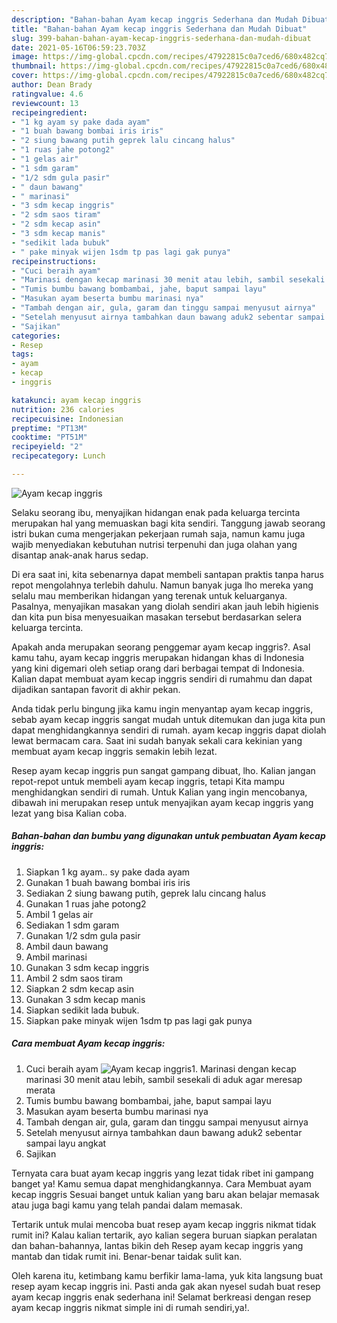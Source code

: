 ```yaml
---
description: "Bahan-bahan Ayam kecap inggris Sederhana dan Mudah Dibuat"
title: "Bahan-bahan Ayam kecap inggris Sederhana dan Mudah Dibuat"
slug: 399-bahan-bahan-ayam-kecap-inggris-sederhana-dan-mudah-dibuat
date: 2021-05-16T06:59:23.703Z
image: https://img-global.cpcdn.com/recipes/47922815c0a7ced6/680x482cq70/ayam-kecap-inggris-foto-resep-utama.jpg
thumbnail: https://img-global.cpcdn.com/recipes/47922815c0a7ced6/680x482cq70/ayam-kecap-inggris-foto-resep-utama.jpg
cover: https://img-global.cpcdn.com/recipes/47922815c0a7ced6/680x482cq70/ayam-kecap-inggris-foto-resep-utama.jpg
author: Dean Brady
ratingvalue: 4.6
reviewcount: 13
recipeingredient:
- "1 kg ayam sy pake dada ayam"
- "1 buah bawang bombai iris iris"
- "2 siung bawang putih geprek lalu cincang halus"
- "1 ruas jahe potong2"
- "1 gelas air"
- "1 sdm garam"
- "1/2 sdm gula pasir"
- " daun bawang"
- " marinasi"
- "3 sdm kecap inggris"
- "2 sdm saos tiram"
- "2 sdm kecap asin"
- "3 sdm kecap manis"
- "sedikit lada bubuk"
- " pake minyak wijen 1sdm tp pas lagi gak punya"
recipeinstructions:
- "Cuci beraih ayam"
- "Marinasi dengan kecap marinasi 30 menit atau lebih, sambil sesekali di aduk agar meresap merata"
- "Tumis bumbu bawang bombambai, jahe, baput sampai layu"
- "Masukan ayam beserta bumbu marinasi nya"
- "Tambah dengan air, gula, garam dan tinggu sampai menyusut airnya"
- "Setelah menyusut airnya tambahkan daun bawang aduk2 sebentar sampai layu angkat"
- "Sajikan"
categories:
- Resep
tags:
- ayam
- kecap
- inggris

katakunci: ayam kecap inggris 
nutrition: 236 calories
recipecuisine: Indonesian
preptime: "PT13M"
cooktime: "PT51M"
recipeyield: "2"
recipecategory: Lunch

---
```



![Ayam kecap inggris](https://img-global.cpcdn.com/recipes/47922815c0a7ced6/680x482cq70/ayam-kecap-inggris-foto-resep-utama.jpg)

Selaku seorang ibu, menyajikan hidangan enak pada keluarga tercinta merupakan hal yang memuaskan bagi kita sendiri. Tanggung jawab seorang istri bukan cuma mengerjakan pekerjaan rumah saja, namun kamu juga wajib menyediakan kebutuhan nutrisi terpenuhi dan juga olahan yang disantap anak-anak harus sedap.

Di era  saat ini, kita sebenarnya dapat membeli santapan praktis tanpa harus repot mengolahnya terlebih dahulu. Namun banyak juga lho mereka yang selalu mau memberikan hidangan yang terenak untuk keluarganya. Pasalnya, menyajikan masakan yang diolah sendiri akan jauh lebih higienis dan kita pun bisa menyesuaikan masakan tersebut berdasarkan selera keluarga tercinta. 



Apakah anda merupakan seorang penggemar ayam kecap inggris?. Asal kamu tahu, ayam kecap inggris merupakan hidangan khas di Indonesia yang kini digemari oleh setiap orang dari berbagai tempat di Indonesia. Kalian dapat membuat ayam kecap inggris sendiri di rumahmu dan dapat dijadikan santapan favorit di akhir pekan.

Anda tidak perlu bingung jika kamu ingin menyantap ayam kecap inggris, sebab ayam kecap inggris sangat mudah untuk ditemukan dan juga kita pun dapat menghidangkannya sendiri di rumah. ayam kecap inggris dapat diolah lewat bermacam cara. Saat ini sudah banyak sekali cara kekinian yang membuat ayam kecap inggris semakin lebih lezat.

Resep ayam kecap inggris pun sangat gampang dibuat, lho. Kalian jangan repot-repot untuk membeli ayam kecap inggris, tetapi Kita mampu menghidangkan sendiri di rumah. Untuk Kalian yang ingin mencobanya, dibawah ini merupakan resep untuk menyajikan ayam kecap inggris yang lezat yang bisa Kalian coba.

<!--inarticleads1-->

##### Bahan-bahan dan bumbu yang digunakan untuk pembuatan Ayam kecap inggris:

1. Siapkan 1 kg ayam.. sy pake dada ayam
1. Gunakan 1 buah bawang bombai iris iris
1. Sediakan 2 siung bawang putih, geprek lalu cincang halus
1. Gunakan 1 ruas jahe potong2
1. Ambil 1 gelas air
1. Sediakan 1 sdm garam
1. Gunakan 1/2 sdm gula pasir
1. Ambil  daun bawang
1. Ambil  marinasi
1. Gunakan 3 sdm kecap inggris
1. Ambil 2 sdm saos tiram
1. Siapkan 2 sdm kecap asin
1. Gunakan 3 sdm kecap manis
1. Siapkan sedikit lada bubuk.
1. Siapkan  pake minyak wijen 1sdm tp pas lagi gak punya




<!--inarticleads2-->

##### Cara membuat Ayam kecap inggris:

1. Cuci beraih ayam
<img src="https://img-global.cpcdn.com/steps/8c4d9b0edb3d1d4b/160x128cq70/ayam-kecap-inggris-langkah-memasak-1-foto.jpg" alt="Ayam kecap inggris">1. Marinasi dengan kecap marinasi 30 menit atau lebih, sambil sesekali di aduk agar meresap merata
1. Tumis bumbu bawang bombambai, jahe, baput sampai layu
1. Masukan ayam beserta bumbu marinasi nya
1. Tambah dengan air, gula, garam dan tinggu sampai menyusut airnya
1. Setelah menyusut airnya tambahkan daun bawang aduk2 sebentar sampai layu angkat
1. Sajikan




Ternyata cara buat ayam kecap inggris yang lezat tidak ribet ini gampang banget ya! Kamu semua dapat menghidangkannya. Cara Membuat ayam kecap inggris Sesuai banget untuk kalian yang baru akan belajar memasak atau juga bagi kamu yang telah pandai dalam memasak.

Tertarik untuk mulai mencoba buat resep ayam kecap inggris nikmat tidak rumit ini? Kalau kalian tertarik, ayo kalian segera buruan siapkan peralatan dan bahan-bahannya, lantas bikin deh Resep ayam kecap inggris yang mantab dan tidak rumit ini. Benar-benar taidak sulit kan. 

Oleh karena itu, ketimbang kamu berfikir lama-lama, yuk kita langsung buat resep ayam kecap inggris ini. Pasti anda gak akan nyesel sudah buat resep ayam kecap inggris enak sederhana ini! Selamat berkreasi dengan resep ayam kecap inggris nikmat simple ini di rumah sendiri,ya!.

